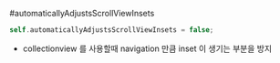 #automaticallyAdjustsScrollViewInsets

```swift
self.automaticallyAdjustsScrollViewInsets = false;
```

- collectionview 를 사용할때 navigation 만큼 inset 이 생기는 부분을 방지

